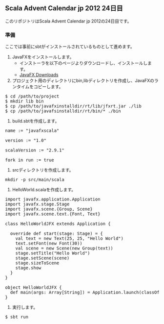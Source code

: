 ## Scala Advent Calendar jp 2012 24日目 ##

このリポジトリはScala Advent Calendar jp 2012の24日目です。

### 準備 ###

ここでは事前にsbtがインストールされているものとして進めます。

1. JavaFXをインストールします。
    * インストーラを以下のページよりダウンロードし、インストールします。
    * [JavaFX Downloads](http://javafx.com/downloads/)
1. プロジェクト用のディレクトリにbin,libディレクトリを作成し、JavaFXのランタイムをコピーします。
<pre>
$ cd /path/to/project
$ mkdir lib bin
$ cp /path/to/javafxinstalldir/rt/lib/jfxrt.jar ./lib
$ cp /path/to/javafsinstalldir/rt/bin/* ./bin
</pre>
1. build.sbtを作成します。
<pre>
name := "javafxscala"

version := "1.0"

scalaVersion := "2.9.1"

fork in run := true
</pre>
1. srcディレクトリを作成します。
<pre>
mkdir -p src/main/scala
</pre>
1. HelloWorld.scalaを作成します。
<pre>
import javafx.application.Application
import javafx.stage.Stage
import javafx.scene.{Group, Scene}
import javafx.scene.text.{Font, Text}

class HelloWorldJFX extends Application {

  override def start(stage: Stage) = {
    val text = new Text(25, 25, "Hello World")
    text.setFont(new Font(30))
    val scene = new Scene(new Group(text))
    stage.setTitle("Hello World")
    stage.setScene(scene)
    stage.sizeToScene
    stage.show
  }
}

object HelloWorldJFX {
  def main(args: Array[String]) = Application.launch(classOf[HelloWorldJFX], args:_*)
}
</pre>
1. 実行します。
<pre>
$ sbt run
</pre>

